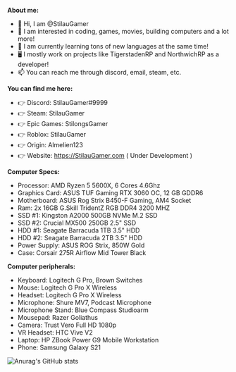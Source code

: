 **About me:**
- 👋 Hi, I am @StilauGamer
- 👀 I am interested in coding, games, movies, building computers and a lot more!
- 🌱 I am currently learning tons of new languages at the same time!
- 🖥️ I mostly work on projects like TigerstadenRP and NorthwichRP as a developer!
- 📫 You can reach me through discord, email, steam, etc.

**You can find me here:**
- 👉 Discord: StilauGamer#9999
- 👉 Steam: StilauGamer
- 👉 Epic Games: StilongsGamer
- 👉 Roblox: StilauGamer
- 👉 Origin: Almelien123
- 👉 Website: https://StilauGamer.com ( Under Development )

**Computer Specs:**
- Processor: AMD Ryzen 5 5600X, 6 Cores 4.6Ghz
- Graphics Card: ASUS TUF Gaming RTX 3060 OC, 12 GB GDDR6
- Motherboard: ASUS Rog Strix B450-F Gaming, AM4 Socket
- Ram: 2x 16GB G.Skill TridentZ RGB DDR4 3200 MHZ 
- SSD #1: Kingston A2000 500GB NVMe M.2 SSD
- SSD #2: Crucial MX500 250GB 2.5" SSD
- HDD #1: Seagate Barracuda 1TB 3.5" HDD
- HDD #2: Seagate Barracuda 2TB 3.5" HDD
- Power Supply: ASUS ROG Strix, 850W Gold
- Case: Corsair 275R Airflow Mid Tower Black

**Computer peripherals:**
- Keyboard: Logitech G Pro, Brown Switches
- Mouse: Logitech G Pro X Wireless
- Headset: Logitech G Pro X Wireless
- Microphone: Shure MV7, Podcast Microphone
- Microphone Stand: Blue Compass Studioarm
- Mousepad: Razer Goliathus
- Camera: Trust Vero Full HD 1080p
- VR Headset: HTC Vive V2
- Laptop: HP ZBook Power G9 Mobile Workstation
- Phone: Samsung Galaxy S21


![Anurag's GitHub stats](https://github-readme-stats.vercel.app/api?username=StilauGamer&count_private=true&show_icons=true&include_all_commits=true&theme=gruvbox)
